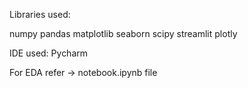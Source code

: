 Libraries used:

numpy
pandas
matplotlib
seaborn
scipy
streamlit
plotly

IDE used:
Pycharm

For EDA refer ->
notebook.ipynb file
